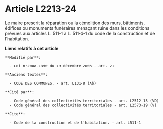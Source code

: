 # Article L2213-24

Le maire prescrit la réparation ou la démolition des murs, bâtiments, édifices ou monuments funéraires menaçant ruine dans
les conditions prévues aux articles L. 511-1 à L. 511-4-1 du code de la construction et de l'habitation.

**Liens relatifs à cet article**

	**Modifié par**:

	  - Loi n°2008-1350 du 19 décembre 2008 - art. 21

	**Anciens textes**:

	  - CODE DES COMMUNES. - art. L131-8 (Ab)

	**Cité par**:

	  - Code général des collectivités territoriales - art. L2512-13 (VD)
	  - Code général des collectivités territoriales - art. L2573-19 (V)

	**Cite**:

	  - Code de la construction et de l'habitation. - art. L511-1

